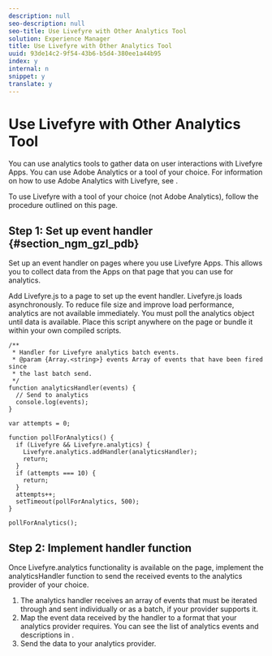 ```yaml
---
description: null
seo-description: null
seo-title: Use Livefyre with Other Analytics Tool
solution: Experience Manager
title: Use Livefyre with Other Analytics Tool
uuid: 93de14c2-9f54-43b6-b5d4-380ee1a44b95
index: y
internal: n
snippet: y
translate: y
---
```


# Use Livefyre with Other Analytics Tool

You can use analytics tools to gather data on user interactions with Livefyre Apps. You can use Adobe Analytics or a tool of your choice. For information on how to use Adobe Analytics with Livefyre, see [](#c_livefyre_analytics).



To use Livefyre with a tool of your choice (not Adobe Analytics), follow the procedure outlined on this page. 
## Step 1: Set up event handler {#section_ngm_gzl_pdb}

Set up an event handler on pages where you use Livefyre Apps. This allows you to collect data from the Apps on that page that you can use for analytics.

Add Livefyre.js to a page to set up the event handler. Livefyre.js loads asynchronously. To reduce file size and improve load performance, analytics are not available immediately. You must poll the analytics object until data is available. Place this script anywhere on the page or bundle it within your own compiled scripts.

```
/** 
 * Handler for Livefyre analytics batch events. 
 * @param {Array.<string>} events Array of events that have been fired since 
 * the last batch send. 
 */ 
function analyticsHandler(events) { 
  // Send to analytics 
  console.log(events); 
} 
 
var attempts = 0; 
 
function pollForAnalytics() { 
  if (Livefyre && Livefyre.analytics) { 
    Livefyre.analytics.addHandler(analyticsHandler); 
    return; 
  } 
  if (attempts === 10) { 
    return; 
  } 
  attempts++; 
  setTimeout(pollForAnalytics, 500); 
} 
 
pollForAnalytics(); 

```

## Step 2: Implement handler function

Once Livefyre.analytics functionality is available on the page, implement the analyticsHandler function to send the received events to the analytics provider of your choice.

1. The analytics handler receives an array of events that must be iterated through and sent individually or as a batch, if your provider supports it.
1. Map the event data received by the handler to a format that your analytics provider requires. You can see the list of analytics events and descriptions in [](c_livefyre_analytics_events.md#table_n24_1kd_4cb).
1. Send the data to your analytics provider.
